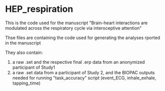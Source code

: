 # HEP_respiration

This is the code used for the manuscript "Brain-heart interactions are modulated across the respiratory cycle via interoceptive attention" 

Thse files are containing the code used for generating the analyses rported in the manuscript

They also contain:
1) a raw .set and the respective final .erp data from an anonymized participant of Study1
2) a raw .set data from a participant of Study 2, and the BIOPAC outputs needed for running "task_accuracy" script (event_ECG, inhale_exhale, tapping_time)

